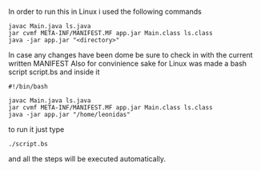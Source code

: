 In order to run this in Linux i used the following commands
```
javac Main.java ls.java
jar cvmf META-INF/MANIFEST.MF app.jar Main.class ls.class
java -jar app.jar "<directory>"
```
In case any changes have been dome be sure to check in with the current written MANIFEST
Also for convinience sake for Linux was made a bash script script.bs and inside it
```
#!/bin/bash

javac Main.java ls.java
jar cvmf META-INF/MANIFEST.MF app.jar Main.class ls.class
java -jar app.jar "/home/leonidas"
```
to run it just type
```
./script.bs
```
and all the steps will be executed automatically.
